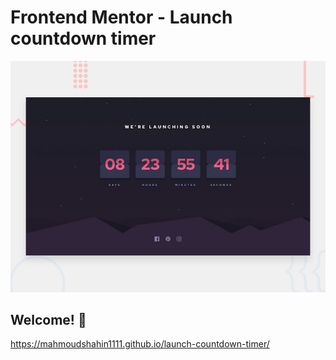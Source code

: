 # Frontend Mentor - Launch countdown timer

![Design preview for the Launch countdown timer coding challenge](./design/desktop-preview.jpg)

## Welcome! 👋
https://mahmoudshahin1111.github.io/launch-countdown-timer/
